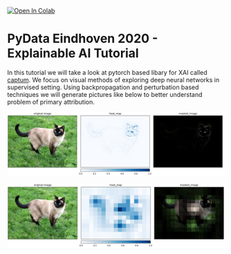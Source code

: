 [![Open In Colab](https://colab.research.google.com/assets/colab-badge.svg)](https://colab.research.google.com/github/osin-vladimir/xai-tutorial/blob/main/captum_demo.ipynb)

# PyData Eindhoven 2020 - Explainable AI Tutorial

In this tutorial we will take a look at pytorch based libary for XAI called
[captum](https://captum.ai/). We focus on visual methods of exploring deep neural
networks in supervised setting. Using backpropagation and perturbation based techniques
we will generate pictures like below to better understand problem of primary attribution.

![](result_gradcam.png)

![](result_occlusion.png)
